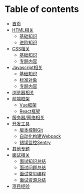 # Table of contents

* [首页](README.md)
* [HTML相关](html/README.md)
  * [基础知识]()
  * [进阶知识]()
* [CSS相关](css/README.md)
  * [基础知识]()
  * [专题内容]()
* [Javascript相关](javascript/README.md)
  * [基础知识]()
  * [标准对象]()
  * [专题内容]()
* [浏览器相关](browser/README.md)
* [前端框架](frameworks/README.md)
  * [Vue框架]()
  * [React框架]()
* [服务器/网络相关](network/README.md)
* [开发工具](tools/README.md)
  * [版本控制Git]()
  * [自动化构建Webpack]()
  * [错误监控Sentry]()
* [其他专题](topics/README.md)
* [面试相关](interview/README.md)
  * [面试知识总结](interview/knowledge.md)
  * [面试问题总结](interview/questions.md)
  * [面试常见编程](interview/coding.md)
  * [面试资源总结](interview/sources.md)
* [项目经验](projects/README.md)
